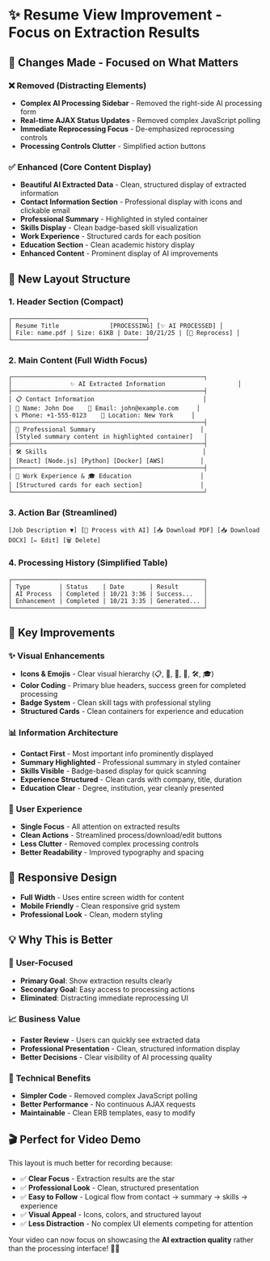 # ✨ Resume View Improvement - Focus on Extraction Results

## 🎯 **Changes Made - Focused on What Matters**

### ❌ **Removed (Distracting Elements)**
- **Complex AI Processing Sidebar** - Removed the right-side AI processing form
- **Real-time AJAX Status Updates** - Removed complex JavaScript polling
- **Immediate Reprocessing Focus** - De-emphasized reprocessing controls
- **Processing Controls Clutter** - Simplified action buttons

### ✅ **Enhanced (Core Content Display)**
- **Beautiful AI Extracted Data** - Clean, structured display of extracted information
- **Contact Information Section** - Professional display with icons and clickable email
- **Professional Summary** - Highlighted in styled container
- **Skills Display** - Clean badge-based skill visualization
- **Work Experience** - Structured cards for each position
- **Education Section** - Clean academic history display
- **Enhanced Content** - Prominent display of AI improvements

## 🎨 **New Layout Structure**

### 1. **Header Section (Compact)**
```
┌─────────────────────────────────────┐
│ Resume Title              [PROCESSING] [✨ AI PROCESSED] │
│ File: name.pdf | Size: 61KB | Date: 10/21/25 | [🔄 Reprocess] │
└─────────────────────────────────────┘
```

### 2. **Main Content (Full Width Focus)**
```
┌─────────────────────────────────────────────────────┐
│                ✨ AI Extracted Information                    │
├─────────────────────────────────────────────────────┤
│ 📋 Contact Information                              │
│ 👤 Name: John Doe    📧 Email: john@example.com     │
│ 📞 Phone: +1-555-0123    📍 Location: New York     │
├─────────────────────────────────────────────────────┤
│ 💼 Professional Summary                             │
│ [Styled summary content in highlighted container]   │
├─────────────────────────────────────────────────────┤
│ 🛠️ Skills                                           │
│ [React] [Node.js] [Python] [Docker] [AWS]          │
├─────────────────────────────────────────────────────┤
│ 💼 Work Experience & 🎓 Education                   │
│ [Structured cards for each section]                │
└─────────────────────────────────────────────────────┘
```

### 3. **Action Bar (Streamlined)**
```
[Job Description ▼] [🤖 Process with AI] [📥 Download PDF] [📥 Download DOCX] [✏️ Edit] [🗑️ Delete]
```

### 4. **Processing History (Simplified Table)**
```
┌─────────────────────────────────────────────────────┐
│ Type        | Status    | Date       | Result       │
│ AI Process  | Completed | 10/21 3:36 | Success...   │
│ Enhancement | Completed | 10/21 3:35 | Generated... │
└─────────────────────────────────────────────────────┘
```

## 🚀 **Key Improvements**

### ✨ **Visual Enhancements**
- **Icons & Emojis** - Clear visual hierarchy (📋, 👤, 📧, 💼, 🛠️, 🎓)
- **Color Coding** - Primary blue headers, success green for completed processing
- **Badge System** - Clean skill tags with professional styling
- **Structured Cards** - Clean containers for experience and education

### 📊 **Information Architecture**
- **Contact First** - Most important info prominently displayed
- **Summary Highlighted** - Professional summary in styled container
- **Skills Visible** - Badge-based display for quick scanning
- **Experience Structured** - Clean cards with company, title, duration
- **Education Clear** - Degree, institution, year cleanly presented

### 🎯 **User Experience**
- **Single Focus** - All attention on extracted results
- **Clean Actions** - Streamlined process/download/edit buttons
- **Less Clutter** - Removed complex processing controls
- **Better Readability** - Improved typography and spacing

## 📱 **Responsive Design**
- **Full Width** - Uses entire screen width for content
- **Mobile Friendly** - Clean responsive grid system
- **Professional Look** - Clean, modern styling

## 💡 **Why This is Better**

### 🎯 **User-Focused**
- **Primary Goal**: Show extraction results clearly
- **Secondary Goal**: Easy access to processing actions
- **Eliminated**: Distracting immediate reprocessing UI

### 📈 **Business Value**
- **Faster Review** - Users can quickly see extracted data
- **Professional Presentation** - Clean, structured information display
- **Better Decisions** - Clear visibility of AI processing quality

### 🔧 **Technical Benefits**
- **Simpler Code** - Removed complex JavaScript polling
- **Better Performance** - No continuous AJAX requests
- **Maintainable** - Clean ERB templates, easy to modify

## 🎬 **Perfect for Video Demo**

This layout is much better for recording because:
- ✅ **Clear Focus** - Extraction results are the star
- ✅ **Professional Look** - Clean, structured presentation
- ✅ **Easy to Follow** - Logical flow from contact → summary → skills → experience
- ✅ **Visual Appeal** - Icons, colors, and structured layout
- ✅ **Less Distraction** - No complex UI elements competing for attention

Your video can now focus on showcasing the **AI extraction quality** rather than the processing interface! 🎯🚀